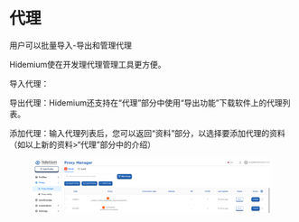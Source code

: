 # 代理

用户可以批量导入-导出和管理代理

Hidemium使在开发理代理管理工具更方便。

导入代理：

导出代理：Hidemium还支持在“代理”部分中使用“导出功能”下载软件上的代理列表。

添加代理：输入代理列表后，您可以返回“资料”部分，以选择要添加代理的资料（如以上新的资料>“代理”部分中的介绍）

<figure><img src="../.gitbook/assets/image (5) (1) (1) (1) (1) (1) (1).png" alt=""><figcaption></figcaption></figure>
